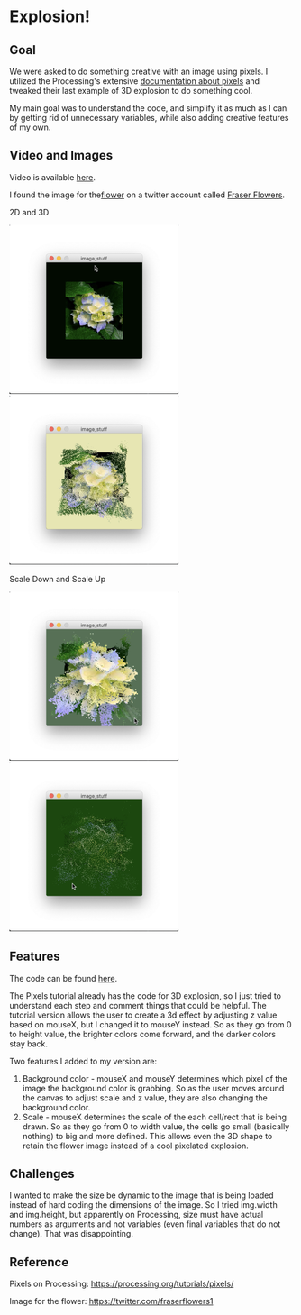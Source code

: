 # Explosion!

## Goal
We were asked to do something creative with an image using pixels. I utilized the Processing's extensive [documentation about pixels](https://processing.org/tutorials/pixels/) and tweaked their last example of 3D explosion to do something cool.

My main goal was to understand the code, and simplify it as much as I can by getting rid of unnecessary variables, while also adding creative features of my own.

## Video and Images
Video is available [here](https://youtu.be/Je51REwtkBU).

I found the image for the[flower](/dueApril30/lily.jpg) on a twitter account called [Fraser Flowers](https://twitter.com/fraserflowers1).

2D and 3D

<img src="image1.png" alt="2D" width="300" height="300"><img src="image2.png" alt="3D" width="300" height="300">

Scale Down and Scale Up

<img src="image3.png" alt="scaledown" width="300" height="300"><img src="image4.png" alt="scaleup" width="300" height="300">


## Features
The code can be found [here](/dueApril30/image_stuff.pde).

The Pixels tutorial already has the code for 3D explosion, so I just tried to understand each step and comment things that could be helpful.
The tutorial version allows the user to create a 3d effect by adjusting z value based on mouseX, but I changed it to mouseY instead.
So as they go from 0 to height value, the brighter colors come forward, and the darker colors stay back.

Two features I added to my version are:
1) Background color - mouseX and mouseY determines which pixel of the image the background color is grabbing. So as the user moves around the canvas to adjust scale and z value, they are also changing the background color.
2) Scale - mouseX determines the scale of the each cell/rect that is being drawn. So as they go from 0 to width value, the cells go small (basically nothing) to big and more defined. This allows even the 3D shape to retain the flower image instead of a cool pixelated explosion.

## Challenges
I wanted to make the size be dynamic to the image that is being loaded instead of hard coding the dimensions of the image.
So I tried img.width and img.height, but apparently on Processing, size must have actual numbers as arguments and not variables (even final variables that do not change).
That was disappointing.

## Reference
Pixels on Processing: https://processing.org/tutorials/pixels/

Image for the flower: https://twitter.com/fraserflowers1

